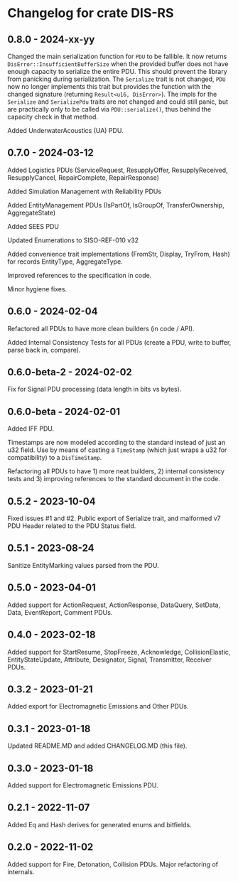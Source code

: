 # Changelog for crate DIS-RS

## 0.8.0 - 2024-xx-yy

Changed the main serialization function for `PDU` to be fallible. It now returns `DisError::InsufficientBufferSize` when 
the provided buffer does not have enough capacity to serialize the entire PDU. This should prevent the library from panicking during serialization.
The `Serialize` trait is not changed, `PDU` now no longer implements this trait but provides the function with the changed signature (returning `Result<u16, DisError>`).
The impls for the `Serialize` and `SerializePdu` traits are not changed and could still panic, but are practically only to be called via `PDU::serialize()`, thus behind the capacity check in that method.

Added UnderwaterAcoustics (UA) PDU.

## 0.7.0 - 2024-03-12
Added Logistics PDUs (ServiceRequest, ResupplyOffer, ResupplyReceived, ResupplyCancel, RepairComplete, RepairResponse)

Added Simulation Management with Reliability PDUs

Added EntityManagement PDUs (IsPartOf, IsGroupOf, TransferOwnership, AggregateState)

Added SEES PDU

Updated Enumerations to SISO-REF-010 v32

Added convenience trait implementations (FromStr, Display, TryFrom, Hash) for records EntityType, AggregateType.

Improved references to the specification in code.

Minor hygiene fixes.

## 0.6.0 - 2024-02-04
Refactored all PDUs to have more clean builders (in code / API).

Added Internal Consistency Tests for all PDUs (create a PDU, write to buffer, parse back in, compare).

## 0.6.0-beta-2 - 2024-02-02
Fix for Signal PDU processing (data length in bits vs bytes).

## 0.6.0-beta - 2024-02-01
Added IFF PDU.

Timestamps are now modeled according to the standard instead of just an u32 field. Use by means of casting a ```TimeStamp``` (which just wraps a u32 for compatibility) to a ```DisTimeStamp```.

Refactoring all PDUs to have 1) more neat builders, 2) internal consistency tests and 3) improving references to the standard document in the code.

## 0.5.2 - 2023-10-04
Fixed issues #1 and #2. Public export of Serialize trait, and malformed v7 PDU Header related to the PDU Status field.

## 0.5.1 - 2023-08-24
Sanitize EntityMarking values parsed from the PDU.

## 0.5.0 - 2023-04-01
Added support for ActionRequest, ActionResponse, DataQuery, SetData, Data, EventReport, Comment PDUs.

## 0.4.0 - 2023-02-18
Added support for StartResume, StopFreeze, Acknowledge, CollisionElastic, EntityStateUpdate, Attribute, Designator, Signal, Transmitter, Receiver PDUs.

## 0.3.2 - 2023-01-21
Added export for Electromagnetic Emissions and Other PDUs.

## 0.3.1 - 2023-01-18
Updated README.MD and added CHANGELOG.MD (this file).

## 0.3.0 - 2023-01-18
Added support for Electromagnetic Emissions PDU.

## 0.2.1 - 2022-11-07
Added Eq and Hash derives for generated enums and bitfields.

## 0.2.0 - 2022-11-02
Added support for Fire, Detonation, Collision PDUs.
Major refactoring of internals.